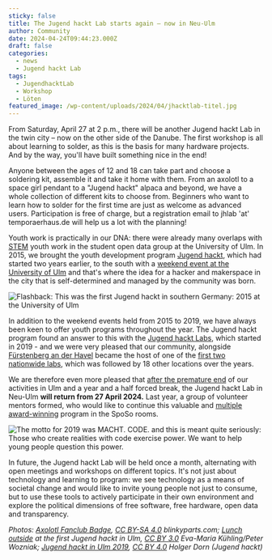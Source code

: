 ```yaml
---
sticky: false
title: The Jugend hackt Lab starts again – now in Neu-Ulm
author: Community
date: 2024-04-24T09:44:23.000Z
draft: false
categories:
  - news
  - Jugend hackt Lab
tags:
  - JugendhacktLab
  - Workshop
  - Löten
featured_image: /wp-content/uploads/2024/04/jhacktlab-titel.jpg
---
```


From Saturday, April 27 at 2 p.m., there will be another Jugend hackt Lab in the twin city – now on the other side of the Danube. The first workshop is all about learning to solder, as this is the basis for many hardware projects. And by the way, you'll have built something nice in the end!

Anyone between the ages of 12 and 18 can take part and choose a soldering kit, assemble it and take it home with them. From an axolotl to a space girl pendant to a "Jugend hackt" alpaca and beyond, we have a whole collection of different kits to choose from. Beginners who want to learn how to solder for the first time are just as welcome as advanced users. Participation is free of charge, but a registration email to jhlab 'at' temporaerhaus.de will help us a lot with the planning!

Youth work is practically in our DNA: there were already many overlaps with [STEM](https://en.wikipedia.org/wiki/Science,_technology,_engineering,_and_mathematics) youth work in the student open data group at the University of Ulm. In 2015, we brought the youth development program [Jugend hackt](https://jugendhackt.org/), which had started two years earlier, to the south with a [weekend event at the University of Ulm](https://jugendhackt.org/event-rueckblick/ulm-2015/) and that's where the idea for a hacker and makerspace in the city that is self-determined and managed by the community was born.

![Flashback: This was the first Jugend hackt in southern Germany: 2015 at the University of Ulm](/wp-content/uploads/2024/04/jhacktlab-flashback.jpg)

In addition to the weekend events held from 2015 to 2019, we have always been keen to offer youth programs throughout the year. The Jugend hackt program found an answer to this with the [Jugend hackt Labs](https://jugendhackt.org/labs/), which started in 2019 - and we were very pleased that our community, alongside [Fürstenberg an der Havel](https://jugendhackt.org/blog/lab-vorstellung-der-verstehbahnhof-in-fuerstenberg-havel/) became the host of one of the [first two nationwide labs](https://jugendhackt.org/blog/das-jugend-hackt-jahr-2019-im-rueckblick/), which was followed by 18 other locations over the years.

We are therefore even more pleased that [after the premature end](/stellungnahme-gd-311-22/) of our activities in Ulm and a year and a half forced break, the Jugend hackt Lab in Neu-Ulm **will return from 27 April 2024.** Last year, a group of volunteer mentors formed, who would like to continue this valuable and [multiple award-winning](https://jugendhackt.org/blog/preise-preise-preise-o/) program in the SpoSo rooms.

![The motto for 2019 was MACHT. CODE. and this is meant quite seriously: Those who create realities with code exercise power. We want to help young people question this power.](/wp-content/uploads/2024/04/jhacktlab-macht.jpg)

In future, the Jugend hackt Lab will be held once a month, alternating with open meetings and workshops on different topics. It's not just about technology and learning to program: we see technology as a means of societal change and would like to invite young people not just to consume, but to use these tools to actively participate in their own environment and explore the political dimensions of free software, free hardware, open data and transparency.

_Photos: [Axolotl Fanclub Badge](https://shop.blinkyparts.com/de/Axolotl-Fanclub-Badge-Ein-Aushaengeschild-fuer-absolute-Axolotl-Fans/blink235042), [CC BY-SA 4.0](https://creativecommons.org/licenses/by-sa/4.0/) blinkyparts.com; [Lunch outside](https://commons.wikimedia.org/wiki/File:Mittagessen_drau%C3%9Fen_(18808165476).jpg) at the first Jugend hackt in Ulm, [CC BY 3.0](https://creativecommons.org/licenses/by/3.0/) Eva-Maria Kühling/Peter Wozniak; [Jugend hackt in Ulm 2019](https://commons.wikimedia.org/wiki/File:Jugend_hackt_in_Ulm_2019_(49547070918).jpg), [CC BY 4.0](https://creativecommons.org/licenses/by/4.0) Holger Dorn (Jugend hackt)_
